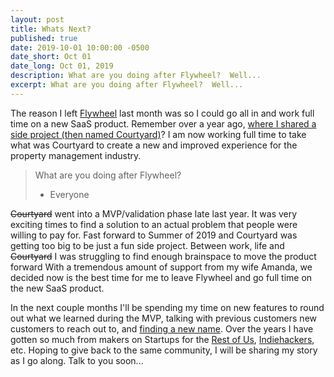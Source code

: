 ```yaml
---
layout: post
title: Whats Next?
published: true
date: 2019-10-01 10:00:00 -0500
date_short: Oct 01
date_long: Oct 01, 2019
description: What are you doing after Flywheel?  Well...
excerpt: What are you doing after Flywheel?  Well...
---
```


The reason I left [Flywheel](/so-long-flywheel) last month was so I could go all in and work full time on a new SaaS product.  Remember over a year ago, [where I shared a side project (then named Courtyard)](/courtyart-early-access)?  I am now working full time to take what was Courtyard to create  a new and improved experience for the property management industry.

> What are you doing after Flywheel?
> - Everyone

~~Courtyard~~ went into a MVP/validation phase late last year.  It was very exciting times to find a solution to an actual problem that people were willing to pay for.  Fast forward to Summer of 2019 and Courtyard was getting too big to be just a fun side project.  Between work, life and ~~Courtyard~~ I was struggling to find enough brainspace to move the product forward  With a tremendous amount of support from my wife Amanda, we decided now is the best time for me to leave Flywheel and go full time on the new SaaS product.

In the next couple months I'll be spending my time on new features to round out what we learned during the MVP, talking with previous customers new customers to reach out to, and [finding a new name](/courtyard-was-a-bad-name).  Over the years I have gotten so much from makers on Startups for the [Rest of Us](https://www.startupsfortherestofus.com), [Indiehackers](https://indiehackers.com), etc.  Hoping to give back to the same community, I will be sharing my story as I go along.  Talk to you soon...
